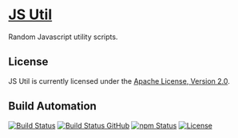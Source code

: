 # [JS Util](http://js-util.hive.pt)

Random Javascript utility scripts.

## License

JS Util is currently licensed under the [Apache License, Version 2.0](http://www.apache.org/licenses/).

## Build Automation

[![Build Status](https://travis-ci.org/hivesolutions/js_util.svg?branch=master)](https://travis-ci.org/hivesolutions/js_util)
[![Build Status GitHub](https://github.com/hivesolutions/js_util/workflows/Main%20Workflow/badge.svg)](https://github.com/hivesolutions/js_util/actions)
[![npm Status](https://img.shields.io/npm/v/hive-js-util.svg)](https://www.npmjs.com/package/hive-js-util)
[![License](https://img.shields.io/badge/license-Apache%202.0-blue.svg)](https://www.apache.org/licenses/)
